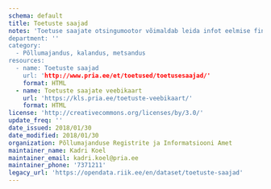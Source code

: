 ```yaml
---
schema: default
title: Toetuste saajad
notes: 'Toetuse saajate otsingumootor võimaldab leida infot eelmise finantsaasta jooksul toetusi saanute kohta 
department: ''
category:
  - Põllumajandus, kalandus, metsandus
resources:
  - name: Toetuste saajad
    url: 'http://www.pria.ee/et/toetused/toetusesaajad/'
    format: HTML
  - name: Toetuste saajate veebikaart
    url: 'https://kls.pria.ee/toetuste-veebikaart/'
    format: HTML
license: 'http://creativecommons.org/licenses/by/3.0/'
update_freq: ''
date_issued: 2018/01/30
date_modified: 2018/01/30
organization: Põllumajanduse Registrite ja Informatsiooni Amet
maintainer_name: Kadri Koel
maintainer_email: kadri.koel@pria.ee
maintainer_phone: '7371211'
legacy_url: 'https://opendata.riik.ee/en/dataset/toetuste-saajad'
---
```

